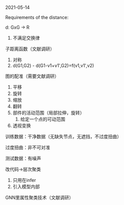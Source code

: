 2021-05-14


Requirements
of the distance:

d: GxG -> R

1. 不满足交换律

子距离函数（文献调研）

1. 对称
2. d(G1,G2) - d(G1-v1+v1',G2)=f(v1,v1',v2)

图的配准（需要文献调研）

1. 平移
2. 旋转
3. 缩放
4. 翻转
5. 部件的活动范围（局部拉伸，旋转）
   1. 给定一个点的可动范围
6. 透视变换

训练数据：干净数据（无缺失节点，无遮挡，不过度扭曲）

过度扭曲：非不可对准

测试数据：有噪声

改代码->层次聚类

1. 只用在infer
2. 引入模型内部

GNN里属性聚类技术（文献调研）
